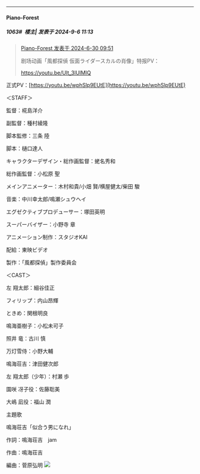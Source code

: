 ﻿
*****

####  Piano-Forest  
##### 1063#         楼主| 发表于 2024-9-6 11:13

<blockquote><a href="httphttps://bbs.saraba1st.com/2b/forum.php?mod=redirect&amp;goto=findpost&amp;pid=65430800&amp;ptid=2018030" target="_blank">Piano-Forest 发表于 2024-6-30 09:51</a>

剧场动画「風都探偵 仮面ライダースカルの肖像」特报PV：

https://youtu.be/Ult_3lUlMIQ</blockquote>
正式PV：[https://youtu.be/wphSlp9EUtE](https://youtu.be/wphSlp9EUtE)

＜STAFF＞

監督：椛島洋介

副監督：種村綾隆

脚本監修：三条 陸

脚本：樋口達人

キャラクターデザイン・総作画監督：蛯名秀和

総作画監督：小松原 聖

メインアニメーター：木村和貴/小畑 賢/横屋健太/柴田 駿

音楽：中川幸太郎/鳴瀬シュウヘイ

エグゼクティブプロデューサー：塚田英明

スーパーバイザー：小野寺 章

アニメーション制作：スタジオKAI

配給：東映ビデオ

製作：「風都探偵」製作委員会

＜CAST＞

左 翔太郎：細谷佳正

フィリップ：内山昂輝

ときめ：関根明良

鳴海亜樹子：小松未可子

照井 竜：古川 慎

万灯雪侍：小野大輔

鳴海荘吉：津田健次郎

左 翔太郎（少年）：村瀬 歩

園咲 冴子役：佐藤聡美

大嶋 凪役：福山 潤

主題歌

鳴海荘吉「似合う男になれ」

作詞：鳴海荘吉　jam

作曲：鳴海荘吉　

編曲：菅原弘明
<img src="https://p.sda1.dev/19/fb7360c69aacfeda1315fbc671c38f59/20240906_111003.jpg" referrerpolicy="no-referrer">

